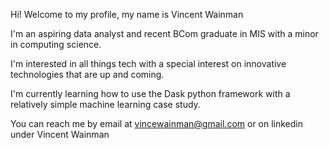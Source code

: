 Hi! Welcome to my profile, my name is Vincent Wainman

I'm an aspiring data analyst and recent BCom graduate in MIS with a minor in computing science. 

I'm interested in all things tech with a special interest on innovative technologies that are up and coming.

I'm currently learning how to use the Dask python framework with a relatively simple machine learning case study.

You can reach me by email at vincewainman@gmail.com or on linkedin under Vincent Wainman
